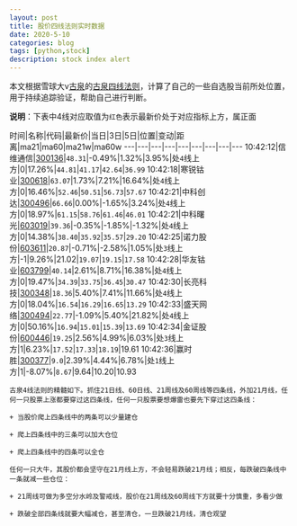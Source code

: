 ```yaml
---
layout: post
title: 股价四线法则实时数据
date: 2020-5-10
categories: blog
tags: [python,stock]
description: stock index alert
---
```



本文根据雪球大v[古泉](https://xueqiu.com/u/7148646888)的[古泉四线法则](https://xueqiu.com/7148646888/130498192)，计算了自己的一些自选股当前所处位置，用于持续追踪验证，帮助自己进行判断。

**说明**：下表中4线对应取值为`红色`表示最新价处于对应指标上方，属正面

时间|名称|代码|最新价|当日|3日|5日|位置|变动|距离|ma21|ma60|ma21w|ma60w
---|---|---|---|---|---|---|---|---
10:42:12|信维通信|[300136](https://xueqiu.com/S/SZ300136)|`48.31`|-0.49%|1.32%|3.95%|处`4`线上方|0|17.26%|`44.81`|`41.17`|`42.64`|`36.99`
10:42:18|寒锐钴业|[300618](https://xueqiu.com/S/SZ300618)|`63.07`|1.73%|7.21%|16.64%|处`4`线上方|0|16.46%|`52.46`|`50.51`|`56.73`|`57.67`
10:42:21|中科创达|[300496](https://xueqiu.com/S/SZ300496)|`66.66`|0.00%|-1.65%|3.24%|处`4`线上方|0|18.97%|`61.15`|`58.76`|`61.46`|`46.01`
10:42:21|中科曙光|[603019](https://xueqiu.com/S/SH603019)|`39.36`|-0.35%|-1.85%|-1.32%|处`4`线上方|0|14.38%|`38.40`|`35.92`|`35.57`|`29.20`
10:42:25|诺力股份|[603611](https://xueqiu.com/S/SH603611)|`20.87`|-0.71%|-2.58%|1.05%|处`3`线上方|-1|9.26%|21.02|`19.07`|`19.15`|`17.58`
10:42:28|华友钴业|[603799](https://xueqiu.com/S/SH603799)|`40.14`|2.61%|8.71%|16.38%|处`4`线上方|0|19.47%|`34.39`|`33.75`|`36.45`|`30.47`
10:42:30|长亮科技|[300348](https://xueqiu.com/S/SZ300348)|`18.36`|5.40%|7.41%|11.66%|处`4`线上方|0|18.04%|`16.54`|`16.29`|`16.65`|`13.29`
10:42:33|盛天网络|[300494](https://xueqiu.com/S/SZ300494)|`22.77`|-1.09%|5.40%|21.82%|处`4`线上方|0|50.16%|`16.94`|`15.01`|`15.39`|`13.69`
10:42:34|金证股份|[600446](https://xueqiu.com/S/SH600446)|`19.25`|2.56%|4.99%|6.03%|处`3`线上方|1|6.23%|`17.52`|`17.33`|`18.19`|19.61
10:42:36|赢时胜|[300377](https://xueqiu.com/S/SZ300377)|`9.0`|2.39%|4.44%|6.78%|处`1`线上方|1|-8.07%|`8.67`|9.64|10.20|10.93

```
古泉4线法则的精髓如下。抓住21日线、60日线、21周线及60周线等四条线，外加21月线，任何一只股票上涨都要穿过这四条线，任何一只股票要想爆雷也要先下穿过这四条线：

+ 当股价爬上四条线中的两条可以少量建仓

+ 爬上四条线中的三条可以加大仓位

+ 爬上四条线中的四条可以全仓

任何一只大牛，其股价都会坚守在21月线上方，不会轻易跌破21月线；相反，每跌破四条线中一条就减一些仓位：

+ 21周线可做为多空分水岭及警戒线，股价在21周线及60周线下方就要十分慎重，多看少做

+ 跌破全部四条线就要大幅减仓，甚至清仓，一旦跌破21月线，清仓观望
```